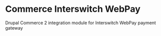 # Commerce Interswitch WebPay
Drupal Commerce 2 integration module for Interswitch WebPay payment gateway
